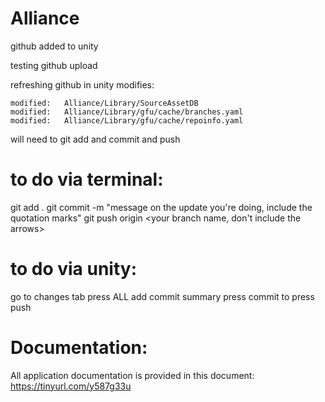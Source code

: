 # Alliance


github added to unity

testing github upload


refreshing github in unity modifies:


	modified:   Alliance/Library/SourceAssetDB
	modified:   Alliance/Library/gfu/cache/branches.yaml
	modified:   Alliance/Library/gfu/cache/repoinfo.yaml	

will need to git add and commit and push


# to do via terminal:
git add .
git commit -m "message on the update you're doing, include the quotation marks"
git push origin <your branch name, don't include the arrows>

# to do via unity:
go to changes tab
press ALL
add commit summary
press commit to
press push

# Documentation: 
All application documentation is provided in this document: https://tinyurl.com/y587g33u


